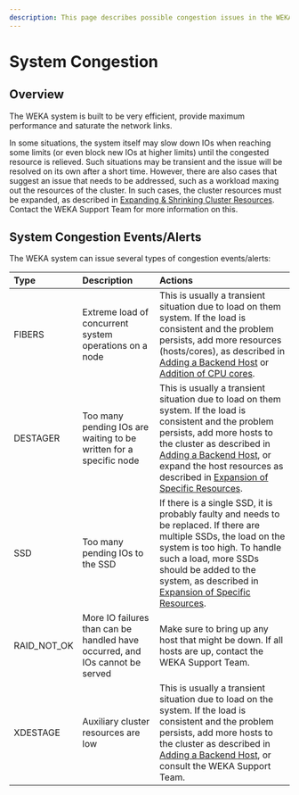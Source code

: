 ```yaml
---
description: This page describes possible congestion issues in the WEKA system.
---
```


# System Congestion

## Overview

The WEKA system is built to be very efficient, provide maximum performance and saturate the network links.

In some situations, the system itself may slow down IOs when reaching some limits \(or even block new IOs at higher limits\) until the congested resource is relieved. Such situations may be transient and the issue will be resolved on its own after a short time. However, there are also cases that suggest an issue that needs to be addressed, such as a workload maxing out the resources of the cluster. In such cases, the cluster resources must be expanded, as described in [Expanding & Shrinking Cluster Resources](expanding-and-shrinking-cluster-resources/). Contact the WEKA Support Team for more information on this.

## System Congestion Events/Alerts

The WEKA system can issue several types of congestion events/alerts:

| Type | Description | Actions |
| :--- | :--- | :--- |
| FIBERS | Extreme load of concurrent system operations on a node | This is usually a transient situation due to load on them system. If the load is consistent and the problem persists, add more resources \(hosts/cores\), as described in [Adding a Backend Host](expanding-and-shrinking-cluster-resources/stages-in-adding-a-backend-host.md) or [Addition of CPU cores](expanding-and-shrinking-cluster-resources/expansion-of-specific-resources.md#addition-of-only-cpu-cores). |
| DESTAGER | Too many pending IOs are waiting to be written for a specific node | This is usually a transient situation due to load on them system. If the load is consistent and the problem persists, add more hosts to the cluster as described in [Adding a Backend Host](expanding-and-shrinking-cluster-resources/stages-in-adding-a-backend-host.md), or expand the host resources as described in [Expansion of Specific Resources](expanding-and-shrinking-cluster-resources/expansion-of-specific-resources.md). |
| SSD | Too many pending IOs to the SSD | If there is a single SSD, it is probably faulty and needs to be replaced. If there are multiple SSDs, the load on the system is too high. To handle such a load, more SSDs should be added to the system, as described in [Expansion of Specific Resources](expanding-and-shrinking-cluster-resources/expansion-of-specific-resources.md#addition-of-memory-and-network-interface). |
| RAID\_NOT\_OK | More IO failures than can be handled have occurred, and IOs cannot be served | Make sure to bring up any host that might be down. If all hosts are up, contact the WEKA Support Team. |
| XDESTAGE | Auxiliary cluster resources are low | This is usually a transient situation due to load on the system. If the load is consistent and the problem persists, add more hosts to the cluster as described in [Adding a Backend Host](expanding-and-shrinking-cluster-resources/stages-in-adding-a-backend-host.md), or consult the WEKA Support Team. |

